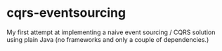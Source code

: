 # cqrs-eventsourcing
My first attempt at implementing a naive event sourcing / CQRS solution using plain Java (no frameworks and only a couple of dependencies.)
